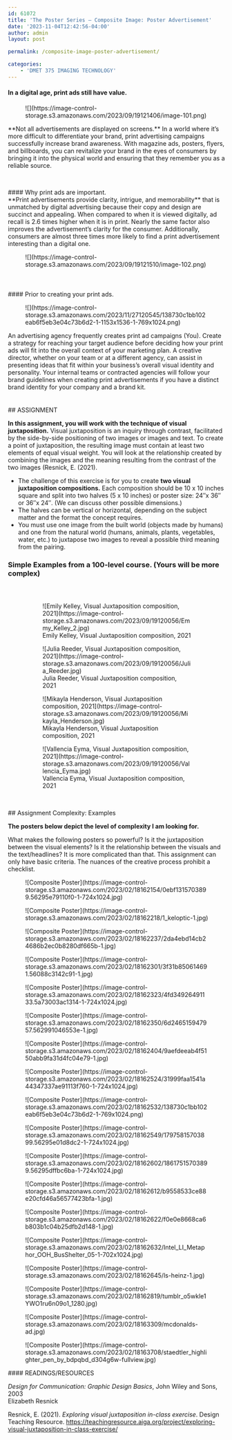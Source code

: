 ```yaml
---
id: 61072
title: 'The Poster Series — Composite Image: Poster Advertisement'
date: '2023-11-04T12:42:56-04:00'
author: admin
layout: post

permalink: /composite-image-poster-advertisement/

categories:
    - 'DMET 375 IMAGING TECHNOLOGY'
---
```


#### In a digital age, print ads still have value.

<div class="wp-block-media-text is-stacked-on-mobile" style="grid-template-columns:36% auto"><figure class="wp-block-media-text__media">![](https://image-control-storage.s3.amazonaws.com/2023/09/19121406/image-101.png)</figure><div class="wp-block-media-text__content">**Not all advertisements are displayed on screens.** In a world where it’s more difficult to differentiate your brand, print advertising campaigns successfully increase brand awareness. With magazine ads, posters, flyers, and billboards, you can revitalize your brand in the eyes of consumers by bringing it into the physical world and ensuring that they remember you as a reliable source.

</div></div><div aria-hidden="true" class="wp-block-spacer" style="height:45px"></div>#### Why print ads are important.

<div class="wp-block-media-text has-media-on-the-right is-stacked-on-mobile" style="grid-template-columns:auto 36%"><div class="wp-block-media-text__content">**Print advertisements provide clarity, intrigue, and memorability** that is unmatched by digital advertising because their copy and design are succinct and appealing. When compared to when it is viewed digitally, ad recall is 2.6 times higher when it is in print. Nearly the same factor also improves the advertisement’s clarity for the consumer. Additionally, consumers are almost three times more likely to find a print advertisement interesting than a digital one.

</div><figure class="wp-block-media-text__media">![](https://image-control-storage.s3.amazonaws.com/2023/09/19121510/image-102.png)</figure></div><div aria-hidden="true" class="wp-block-spacer" style="height:38px"></div>#### Prior to creating your print ads.

<div class="wp-block-media-text is-stacked-on-mobile"><figure class="wp-block-media-text__media">![](https://image-control-storage.s3.amazonaws.com/2023/11/27120545/138730c1bb102eab6f5eb3e04c73b6d2-1-1153x1536-1-769x1024.png)</figure><div class="wp-block-media-text__content">An advertising agency frequently creates print ad campaigns (You). Create a strategy for reaching your target audience before deciding how your print ads will fit into the overall context of your marketing plan. A creative director, whether on your team or at a different agency, can assist in presenting ideas that fit within your business’s overall visual identity and personality. Your internal teams or contracted agencies will follow your brand guidelines when creating print advertisements if you have a distinct brand identity for your company and a brand kit.

</div></div><div aria-hidden="true" class="wp-block-spacer" style="height:36px"></div>## ASSIGNMENT

**In this assignment, you will work with the technique of visual juxtaposition.** Visual juxtaposition is an inquiry through contrast, facilitated by the side-by-side positioning of two images or images and text. To create a point of juxtaposition, the resulting image must contain at least two elements of equal visual weight. You will look at the relationship created by combining the images and the meaning resulting from the contrast of the two images (Resnick, E. (2021).

- The challenge of this exercise is for you to create **two visual juxtaposition compositions.** Each composition should be 10 x 10 inches square and split into two halves (5 x 10 inches) or poster size: 24″x 36″ or 36″x 24″. (We can discuss other possible dimensions.)
- The halves can be vertical or horizontal, depending on the subject matter and the format the concept requires.
- You must use one image from the built world (objects made by humans) and one from the natural world (humans, animals, plants, vegetables, water, etc.) to juxtapose two images to reveal a possible third meaning from the pairing.

### Simple Examples from a 100-level course. (Yours will be more complex)

<div aria-hidden="true" class="wp-block-spacer" style="height:27px"></div><figure class="wp-block-gallery has-nested-images columns-default is-cropped wp-block-gallery-24 is-layout-flex wp-block-gallery-is-layout-flex"><figure class="wp-block-image size-large">![Emily Kelley, Visual Juxtaposition composition, 2021](https://image-control-storage.s3.amazonaws.com/2023/09/19120056/Emmy_Kelley_2.jpg)<figcaption class="wp-element-caption">Emily Kelley, Visual Juxtaposition composition, 2021</figcaption></figure><figure class="wp-block-image size-large">![Julia Reeder, Visual Juxtaposition composition, 2021](https://image-control-storage.s3.amazonaws.com/2023/09/19120056/Julia_Reeder.jpg)<figcaption class="wp-element-caption">Julia Reeder, Visual Juxtaposition composition, 2021</figcaption></figure><figure class="wp-block-image size-large">![Mikayla Henderson, Visual Juxtaposition composition, 2021](https://image-control-storage.s3.amazonaws.com/2023/09/19120056/Mikayla_Henderson.jpg)<figcaption class="wp-element-caption">Mikayla Henderson, Visual Juxtaposition composition, 2021</figcaption></figure><figure class="wp-block-image size-large">![Vallencia Eyma, Visual Juxtaposition composition, 2021](https://image-control-storage.s3.amazonaws.com/2023/09/19120056/Vallencia_Eyma.jpg)<figcaption class="wp-element-caption">Vallencia Eyma, Visual Juxtaposition composition, 2021</figcaption></figure></figure><div aria-hidden="true" class="wp-block-spacer" style="height:32px"></div>## Assignment Complexity: Examples

**The posters below depict the level of complexity I am looking for.**

What makes the following posters so powerful? Is it the juxtaposition between the visual elements? Is it the relationship between the visuals and the text/headlines? It is more complicated than that. This assignment can only have basic criteria. The nuances of the creative process prohibit a checklist.

<div class="wp-block-image"><figure class="aligncenter size-large">![Composite Poster](https://image-control-storage.s3.amazonaws.com/2023/02/18162154/0ebf1315703899.56295e79110f0-1-724x1024.jpg)</figure></div><div class="wp-block-image"><figure class="aligncenter size-full">![Composite Poster](https://image-control-storage.s3.amazonaws.com/2023/02/18162218/1_keloptic-1.jpg)</figure></div><div class="wp-block-image"><figure class="aligncenter size-full">![Composite Poster](https://image-control-storage.s3.amazonaws.com/2023/02/18162237/2da4ebd14cb24686b2ec0b8280df665b-1.jpg)</figure></div><div class="wp-block-image"><figure class="aligncenter size-full">![Composite Poster](https://image-control-storage.s3.amazonaws.com/2023/02/18162301/3f31b850614691.56088c3142c91-1.jpg)</figure></div><div class="wp-block-image"><figure class="aligncenter size-large">![Composite Poster](https://image-control-storage.s3.amazonaws.com/2023/02/18162323/4fd34926491133.5a73003ac1314-1-724x1024.jpg)</figure></div><div class="wp-block-image"><figure class="aligncenter size-full">![Composite Poster](https://image-control-storage.s3.amazonaws.com/2023/02/18162350/6d246515947957.562991046553e-1.jpg)</figure></div><div class="wp-block-image"><figure class="aligncenter size-full">![Composite Poster](https://image-control-storage.s3.amazonaws.com/2023/02/18162404/9aefdeeab4f5150abb9fa31d4fc04e79-1.jpg)</figure></div><div class="wp-block-image"><figure class="aligncenter size-large">![Composite Poster](https://image-control-storage.s3.amazonaws.com/2023/02/18162524/31999faa1541a44347337ae91113f760-1-724x1024.jpg)</figure></div><div class="wp-block-image"><figure class="aligncenter size-large">![Composite Poster](https://image-control-storage.s3.amazonaws.com/2023/02/18162532/138730c1bb102eab6f5eb3e04c73b6d2-1-769x1024.png)</figure></div><div class="wp-block-image"><figure class="aligncenter size-large">![Composite Poster](https://image-control-storage.s3.amazonaws.com/2023/02/18162549/17975815703899.56295e01d8dc2-1-724x1024.jpg)</figure></div><div class="wp-block-image"><figure class="aligncenter size-large">![Composite Poster](https://image-control-storage.s3.amazonaws.com/2023/02/18162602/18617515703899.56295dffbc6ba-1-724x1024.jpg)</figure></div><div class="wp-block-image"><figure class="aligncenter size-full">![Composite Poster](https://image-control-storage.s3.amazonaws.com/2023/02/18162612/b9558533ce88e20cfd46a56577423bfa-1.jpg)</figure></div><div class="wp-block-image"><figure class="aligncenter size-full">![Composite Poster](https://image-control-storage.s3.amazonaws.com/2023/02/18162622/f0e0e8668ca6b803b1c04b25dfb2d148-1.jpg)</figure></div><div class="wp-block-image"><figure class="aligncenter size-large">![Composite Poster](https://image-control-storage.s3.amazonaws.com/2023/02/18162632/Intel_LI_Metaphor_OOH_BusShelter_05-1-702x1024.jpg)</figure></div><div class="wp-block-image"><figure class="aligncenter size-full">![Composite Poster](https://image-control-storage.s3.amazonaws.com/2023/02/18162645/ls-heinz-1.jpg)</figure></div><div class="wp-block-image"><figure class="aligncenter size-full">![Composite Poster](https://image-control-storage.s3.amazonaws.com/2023/02/18162819/tumblr_o5wkle1YWO1ru6n09o1_1280.jpg)</figure></div><div class="wp-block-image"><figure class="aligncenter size-full">![Composite Poster](https://image-control-storage.s3.amazonaws.com/2023/02/18163309/mcdonalds-ad.jpg)</figure></div><div class="wp-block-image"><figure class="aligncenter size-full">![Composite Poster](https://image-control-storage.s3.amazonaws.com/2023/02/18163708/staedtler_highlighter_pen_by_bdpqbd_d304g6w-fullview.jpg)</figure></div>#### READINGS/RESOURCES

*Design for Communication: Graphic Design Basics*, John Wiley and Sons, 2003  
Elizabeth Resnick

Resnick, E. (2021). *Exploring visual juxtaposition in-class exercise*. Design Teaching Resource. https://teachingresource.aiga.org/project/exploring-visual-juxtaposition-in-class-exercise/